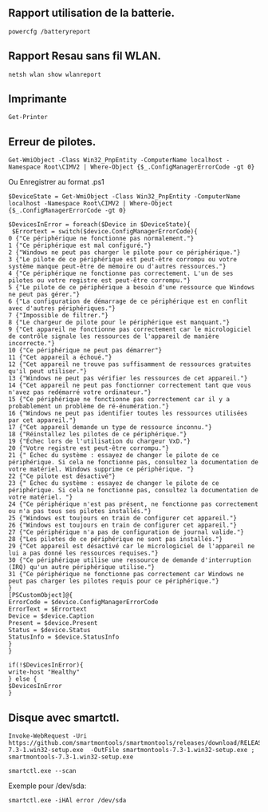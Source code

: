 Rapport utilisation de la batterie.
------------------------------------------------------------------------------------------------------------------------------------------------------------------------------------------------------------------------------------------------

    powercfg /batteryreport

Rapport Resau sans fil WLAN.
------------------------------------------------------------------------------------------------------------------------------------------------------------------------------------------------------------------------------------------------

    netsh wlan show wlanreport

Imprimante
------------------------------------------------------------------------------------------------------------------------------------------------------------------------------------------------------------------------------------------------

    Get-Printer

Erreur de pilotes.
------------------------------------------------------------------------------------------------------------------------------------------------------------------------------------------------------------------------------------------------

    Get-WmiObject -Class Win32_PnpEntity -ComputerName localhost -Namespace Root\CIMV2 | Where-Object {$_.ConfigManagerErrorCode -gt 0}
    
Ou Enregistrer au format .ps1


    $DeviceState = Get-WmiObject -Class Win32_PnpEntity -ComputerName localhost -Namespace Root\CIMV2 | Where-Object {$_.ConfigManagerErrorCode -gt 0}

    $DevicesInError = foreach($Device in $DeviceState){
     $Errortext = switch($device.ConfigManagerErrorCode){
    0 {"Ce périphérique ne fonctionne pas normalement."}
    1 {"Ce périphérique est mal configuré."}
    2 {"Windows ne peut pas charger le pilote pour ce périphérique."}
    3 {"Le pilote de ce périphérique est peut-être corrompu ou votre système manque peut-être de mémoire ou d'autres ressources."}
    4 {"Ce périphérique ne fonctionne pas correctement. L'un de ses pilotes ou votre registre est peut-être corrompu."}
    5 {"Le pilote de ce périphérique a besoin d'une ressource que Windows ne peut pas gérer."}
    6 {"La configuration de démarrage de ce périphérique est en conflit avec d'autres périphériques."}
    7 {"Impossible de filtrer."}
    8 {"Le chargeur de pilote pour le périphérique est manquant."}
    9 {"Cet appareil ne fonctionne pas correctement car le micrologiciel de contrôle signale les ressources de l'appareil de manière incorrecte."}
    10 {"Ce périphérique ne peut pas démarrer"}
    11 {"Cet appareil a échoué."}
    12 {"Cet appareil ne trouve pas suffisamment de ressources gratuites qu'il peut utiliser."}
    13 {"Windows ne peut pas vérifier les ressources de cet appareil."}
    14 {"Cet appareil ne peut pas fonctionner correctement tant que vous n'avez pas redémarré votre ordinateur."}
    15 {"Ce périphérique ne fonctionne pas correctement car il y a probablement un problème de ré-énumération."}
    16 {"Windows ne peut pas identifier toutes les ressources utilisées par cet appareil."}
    17 {"Cet appareil demande un type de ressource inconnu."}
    18 {"Réinstallez les pilotes de ce périphérique."}
    19 {"Échec lors de l'utilisation du chargeur VxD."}
    20 {"Votre registre est peut-être corrompu."}
    21 {" Échec du système : essayez de changer le pilote de ce périphérique. Si cela ne fonctionne pas, consultez la documentation de votre matériel. Windows supprime ce périphérique. "}
    22 {"Ce pilote est désactivé"}
    23 {" Échec du système : essayez de changer le pilote de ce périphérique. Si cela ne fonctionne pas, consultez la documentation de votre matériel. "}
    24 {"Ce périphérique n'est pas présent, ne fonctionne pas correctement ou n'a pas tous ses pilotes installés."}
    25 {"Windows est toujours en train de configurer cet appareil."}
    26 {"Windows est toujours en train de configurer cet appareil."}
    27 {"Ce périphérique n'a pas de configuration de journal valide."}
    28 {"Les pilotes de ce périphérique ne sont pas installés."}
    29 {"Cet appareil est désactivé car le micrologiciel de l'appareil ne lui a pas donné les ressources requises."}
    30 {"Ce périphérique utilise une ressource de demande d'interruption (IRQ) qu'un autre périphérique utilise."}
    31 {"Ce périphérique ne fonctionne pas correctement car Windows ne peut pas charger les pilotes requis pour ce périphérique."}
    }
    [PSCustomObject]@{
    ErrorCode = $device.ConfigManagerErrorCode
    ErrorText = $Errortext
    Device = $device.Caption
    Present = $device.Present
    Status = $device.Status
    StatusInfo = $device.StatusInfo
    }
    }

    if(!$DevicesInError){
    write-host "Healthy"
    } else {
    $DevicesInError
    }


Disque avec smartctl.
------------------------------------------------------------------------------------------------------------------------------------------------------------------------------------------------------------------------------------------------

    Invoke-WebRequest -Uri https://github.com/smartmontools/smartmontools/releases/download/RELEASE_7_3/smartmontools-7.3-1.win32-setup.exe  -OutFile smartmontools-7.3-1.win32-setup.exe ; smartmontools-7.3-1.win32-setup.exe
    
    smartctl.exe --scan

Exemple pour /dev/sda:

    smartctl.exe -iHAl error /dev/sda

